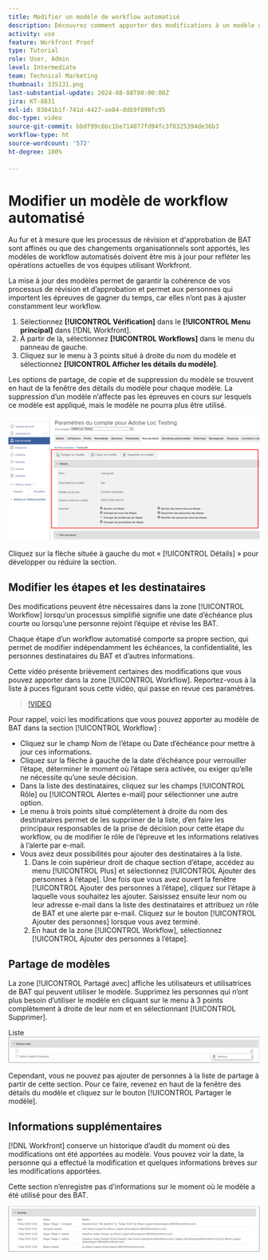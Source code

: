 ```yaml
---
title: Modifier un modèle de workflow automatisé
description: Découvrez comment apporter des modifications à un modèle de workflow de vérification automatisé existant dans  [!DNL  Workfront].
activity: use
feature: Workfront Proof
type: Tutorial
role: User, Admin
level: Intermediate
team: Technical Marketing
thumbnail: 335131.png
last-substantial-update: 2024-08-08T00:00:00Z
jira: KT-8831
exl-id: 03841b1f-741d-4427-ae84-ddb9f890fc95
doc-type: video
source-git-commit: bbdf99c6bc1be714077fd94fc3f8325394de36b3
workflow-type: ht
source-wordcount: '572'
ht-degree: 100%

---
```


# Modifier un modèle de workflow automatisé

Au fur et à mesure que les processus de révision et d&#39;approbation de BAT sont affinés ou que des changements organisationnels sont apportés, les modèles de workflow automatisés doivent être mis à jour pour refléter les opérations actuelles de vos équipes utilisant Workfront.

La mise à jour des modèles permet de garantir la cohérence de vos processus de révision et d’approbation et permet aux personnes qui importent les épreuves de gagner du temps, car elles n’ont pas à ajuster constamment leur workflow.

1. Sélectionnez **[!UICONTROL Vérification]** dans le **[!UICONTROL Menu principal]** dans [!DNL Workfront].
1. À partir de là, sélectionnez **[!UICONTROL Workflows]** dans le menu du panneau de gauche.
1. Cliquez sur le menu à 3 points situé à droite du nom du modèle et sélectionnez **[!UICONTROL Afficher les détails du modèle]**.

Les options de partage, de copie et de suppression du modèle se trouvent en haut de la fenêtre des détails du modèle pour chaque modèle. La suppression d’un modèle n’affecte pas les épreuves en cours sur lesquels ce modèle est appliqué, mais le modèle ne pourra plus être utilisé.

![Fenêtre des détails du modèle](assets/proof-system-setup-edit-templates-details-area.png)


Cliquez sur la flèche située à gauche du mot « [!UICONTROL Détails] » pour développer ou réduire la section.

## Modifier les étapes et les destinataires

Des modifications peuvent être nécessaires dans la zone [!UICONTROL Workflow] lorsqu’un processus simplifié signifie une date d’échéance plus courte ou lorsqu’une personne rejoint l’équipe et révise les BAT.

Chaque étape d’un workflow automatisé comporte sa propre section, qui permet de modifier indépendamment les échéances, la confidentialité, les personnes destinataires du BAT et d’autres informations.

Cette vidéo présente brièvement certaines des modifications que vous pouvez apporter dans la zone [!UICONTROL Workflow]. Reportez-vous à la liste à puces figurant sous cette vidéo, qui passe en revue ces paramètres.

>[!VIDEO](https://video.tv.adobe.com/v/3432622/?quality=12&learn=on&enablevpops=1&captions=fre_fr)

Pour rappel, voici les modifications que vous pouvez apporter au modèle de BAT dans la section [!UICONTROL Workflow] :

* Cliquez sur le champ Nom de l’étape ou Date d’échéance pour mettre à jour ces informations.
* Cliquez sur la flèche à gauche de la date d’échéance pour verrouiller l’étape, déterminer le moment où l’étape sera activée, ou exiger qu’elle ne nécessite qu’une seule décision.
* Dans la liste des destinataires, cliquez sur les champs [!UICONTROL Rôle] ou [!UICONTROL Alertes e-mail] pour sélectionner une autre option.
* Le menu à trois points situé complètement à droite du nom des destinataires permet de les supprimer de la liste, d’en faire les principaux responsables de la prise de décision pour cette étape du workflow, ou de modifier le rôle de l’épreuve et les informations relatives à l’alerte par e-mail.
* Vous avez deux possibilités pour ajouter des destinataires à la liste.
   1. Dans le coin supérieur droit de chaque section d’étape, accédez au menu [!UICONTROL Plus] et sélectionnez [!UICONTROL Ajouter des personnes à l’étape]. Une fois que vous avez ouvert la fenêtre [!UICONTROL Ajouter des personnes à l’étape], cliquez sur l’étape à laquelle vous souhaitez les ajouter. Saisissez ensuite leur nom ou leur adresse e-mail dans la liste des destinataires et attribuez un rôle de BAT et une alerte par e-mail. Cliquez sur le bouton [!UICONTROL Ajouter des personnes] lorsque vous avez terminé.
   1. En haut de la zone [!UICONTROL Workflow], sélectionnez [!UICONTROL Ajouter des personnes à l’étape].

## Partage de modèles

La zone [!UICONTROL Partagé avec] affiche les utilisateurs et utilisatrices de BAT qui peuvent utiliser le modèle. Supprimez les personnes qui n’ont plus besoin d’utiliser le modèle en cliquant sur le menu à 3 points complètement à droite de leur nom et en sélectionnant [!UICONTROL Supprimer].

Liste ![[!UICONTROL Partagé avec]](assets/proof-system-setups-edit-template-shared-with.png)

Cependant, vous ne pouvez pas ajouter de personnes à la liste de partage à partir de cette section. Pour ce faire, revenez en haut de la fenêtre des détails du modèle et cliquez sur le bouton [!UICONTROL Partager le modèle].

## Informations supplémentaires

[!DNL Workfront] conserve un historique d’audit du moment où des modifications ont été apportées au modèle. Vous pouvez voir la date, la personne qui a effectué la modification et quelques informations brèves sur les modifications apportées.

Cette section n’enregistre pas d’informations sur le moment où le modèle a été utilisé pour des BAT.

![Liste des activités de BAT](assets/proof-system-setups-edit-template-activity.png)
